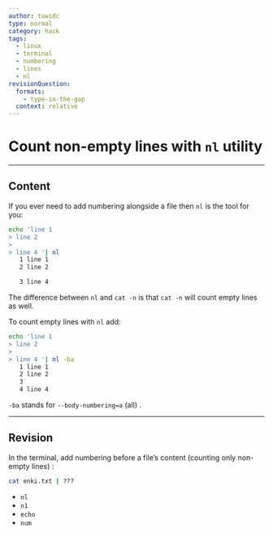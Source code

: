 ```yaml
---
author: tuwidc
type: normal
category: hack
tags:
  - linux
  - terminal
  - numbering
  - lines
  - nl
revisionQuestion:
  formats:
    - type-in-the-gap
  context: relative
---
```


# Count non-empty lines with `nl` utility


---

## Content

If you ever need to add numbering alongside a file then `nl` is the tool for you:

```bash
echo 'line 1
> line 2
>
> line 4 '| nl
   1 line 1
   2 line 2

   3 line 4
```

The difference between `nl` and `cat -n` is that `cat -n` will count empty lines as well. 

To count empty lines with `nl` add:

```bash
echo 'line 1
> line 2
>
> line 4 '| nl -ba
   1 line 1
   2 line 2
   3
   4 line 4
```

`-ba`  stands for `--body-numbering=a` (all) .


---

## Revision

In the terminal, add numbering before a file’s content (counting only non-empty lines) :

```bash
cat enki.txt | ???
```

- `nl`
- `n1`
- `echo`
- `num`
